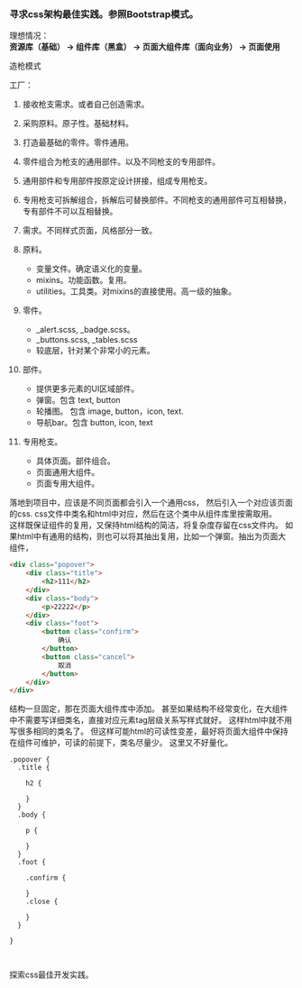### 寻求css架构最佳实践。参照Bootstrap模式。

理想情况：  
**资源库（基础） -> 组件库（黑盒） -> 页面大组件库（面向业务） -> 页面使用**


造枪模式

工厂：
1. 接收枪支需求。或者自己创造需求。  
2. 采购原料。原子性。基础材料。  
3. 打造最基础的零件。零件通用。       
4. 零件组合为枪支的通用部件。以及不同枪支的专用部件。        
5. 通用部件和专用部件按原定设计拼接，组成专用枪支。     
6. 专用枪支可拆解组合，拆解后可替换部件。不同枪支的通用部件可互相替换，专有部件不可以互相替换。       


1. 需求。不同样式页面，风格部分一致。
2. 原料。
    - 变量文件。确定语义化的变量。
    - mixins。功能函数。复用。
    - utilities。工具类。对mixins的直接使用。高一级的抽象。
3. 零件。
    - _alert.scss, _badge.scss。
    - _buttons.scss, _tables.scss
    - 较底层，针对某个非常小的元素。
4. 部件。
    - 提供更多元素的UI区域部件。
    - 弹窗。包含 text, button
    - 轮播图。 包含 image, button，icon, text.
    - 导航bar。包含 button, icon, text
5. 专用枪支。
    - 具体页面。部件组合。
    - 页面通用大组件。
    - 页面专用大组件。


落地到项目中，应该是不同页面都会引入一个通用css， 然后引入一个对应该页面的css.
css文件中类名和html中对应，然后在这个类中从组件库里按需取用。  
这样既保证组件的复用，又保持html结构的简洁，将复杂度存留在css文件内。
如果html中有通用的结构，则也可以将其抽出复用，比如一个弹窗。抽出为页面大组件，


```html
<div class="popover">
    <div class="title">
        <h2>111</h2>
    </div>
    <div class="body">
        <p>22222</p>
    </div>
    <div class="foot">
        <button class="confirm">
            确认
        </button>
        <button class="cancel">
            取消
        </button>
    </div>
</div>

```
结构一旦固定，那在页面大组件库中添加。
甚至如果结构不经常变化，在大组件中不需要写详细类名，直接对应元素tag层级关系写样式就好。
这样html中就不用写很多相同的类名了。
但这样可能html的可读性变差，最好将页面大组件中保持在组件可维护，可读的前提下，类名尽量少。
这里又不好量化。
```
.popover {
  .title {

    h2 {

    }
  }
  .body {

    p {

    }
  }
  .foot {

    .confirm {

    }
    .close {

    }
  }

}



```

探索css最佳开发实践。












